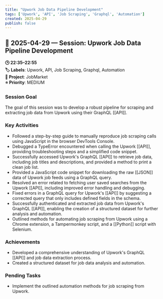 ```yaml
---
title: "Upwork Job Data Pipeline Development"
tags: ['Upwork', 'API', 'Job Scraping', 'Graphql', 'Automation']
created: 2025-04-29
publish: false
---
```


## 📅 2025-04-29 — Session: Upwork Job Data Pipeline Development

**🕒 22:35–22:55**  
**🏷️ Labels**: Upwork, API, Job Scraping, Graphql, Automation  
**📂 Project**: JobMarket  
**⭐ Priority**: MEDIUM  


### Session Goal
The goal of this session was to develop a robust pipeline for scraping and extracting job data from Upwork using their GraphQL [[API]].

### Key Activities
- Followed a step-by-step guide to manually reproduce job scraping calls using JavaScript in the browser DevTools Console.
- Debugged a TypeError encountered when calling the Upwork [[API]], providing troubleshooting steps and a simplified code snippet.
- Successfully accessed Upwork's GraphQL [[API]] to retrieve job data, including job titles and descriptions, and provided a method to print a clean job list.
- Provided a JavaScript code snippet for downloading the raw [[JSON]] data of Upwork job feeds using a GraphQL query.
- Resolved an error related to fetching user saved searches from the Upwork [[API]], including improved error handling and debugging.
- Fixed errors in a GraphQL query for Upwork's [[API]] by suggesting a corrected query that only includes defined fields in the schema.
- Successfully authenticated and extracted job data from Upwork's GraphQL [[API]], enabling the creation of a structured dataset for further analysis and automation.
- Outlined methods for automating job scraping from Upwork using a Chrome extension, a Tampermonkey script, and a [[Python]] script with Selenium.

### Achievements
- Developed a comprehensive understanding of Upwork's GraphQL [[API]] and job data extraction process.
- Created a structured dataset for job data analysis and automation.

### Pending Tasks
- Implement the outlined automation methods for job scraping from Upwork.
